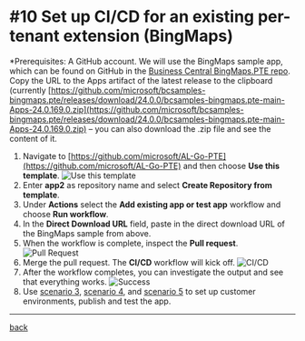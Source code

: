 # #10 Set up CI/CD for an existing per-tenant extension (BingMaps)

\*Prerequisites: A GitHub account.
We will use the BingMaps sample app, which can be found on GitHub in the [Business Central BingMaps.PTE repo](https://github.com/microsoft/bcsamples-bingmaps.pte). Copy the URL to the Apps artifact of the latest release to the clipboard (currently [https://github.com/microsoft/bcsamples-bingmaps.pte/releases/download/24.0.0/bcsamples-bingmaps.pte-main-Apps-24.0.169.0.zip](https://github.com/microsoft/bcsamples-bingmaps.pte/releases/download/24.0.0/bcsamples-bingmaps.pte-main-Apps-24.0.169.0.zip) – you can also download the .zip file and see the content of it.

1. Navigate to [https://github.com/microsoft/AL-Go-PTE](https://github.com/microsoft/AL-Go-PTE) and then choose **Use this template**.
   ![Use this template](https://github.com/microsoft/AL-Go/assets/10775043/b4e32467-723d-434e-8c0a-45c6254699b4)
1. Enter **app2** as repository name and select **Create Repository from template**.
1. Under **Actions** select the **Add existing app or test app** workflow and choose **Run workflow**.
1. In the **Direct Download URL** field, paste in the direct download URL of the BingMaps sample from above.
1. When the workflow is complete, inspect the **Pull request**.
   ![Pull Request](https://github.com/microsoft/AL-Go/assets/10775043/a02cdef9-b3f7-486a-be32-a19a3f56525d)
1. Merge the pull request. The **CI/CD** workflow will kick off.
   ![CI/CD](https://github.com/microsoft/AL-Go/assets/10775043/58ab0a72-4b81-4a52-814f-a0984d7154de)
1. After the workflow completes, you can investigate the output and see that everything works.
   ![Success](https://github.com/microsoft/AL-Go/assets/10775043/d7806af4-822d-43ea-8103-dd7c69e8fd64)
1. Use [scenario 3](RegisterSandboxEnvironment.md), [scenario 4](CreateRelease.md), and [scenario 5](RegisterProductionEnvironment.md) to set up customer environments, publish and test the app.

______________________________________________________________________

[back](../README.md)
